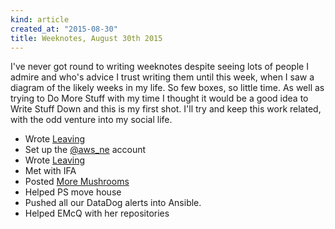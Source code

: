 ```yaml
---
kind: article
created_at: "2015-08-30"
title: Weeknotes, August 30th 2015
---
```


I've never got round to writing weeknotes despite seeing lots of people I admire and who's advice I trust writing them until this week, when I saw a diagram of the likely weeks in my life.  So few boxes, so little time.  As well as trying to Do More Stuff with my time I thought it would be a good idea to Write Stuff Down and this is my first shot.  I'll try and keep this work related, with the odd venture into my social life.

* Wrote [Leaving](/blog/friends/)
* Set up the [@aws_ne](http://www.twitter.com/aws_ne) account
* Wrote [Leaving](/blog/facebook-campfire/)
* Met with IFA
* Posted [More Mushrooms](https://www.omnomfrickinnom.com/mushrooms/2015/08/27/more-mushrooms/)
* Helped PS move house
* Pushed all our DataDog alerts into Ansible.
* Helped EMcQ with her repositories
